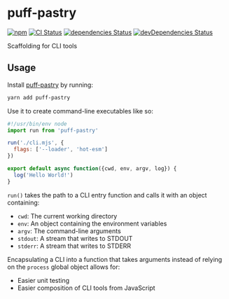 # puff-pastry
[![npm](https://img.shields.io/npm/v/puff-pastry.svg)](https://www.npmjs.com/package/puff-pastry)
[![CI Status](https://github.com/vinsonchuong/puff-pastry/workflows/CI/badge.svg)](https://github.com/vinsonchuong/puff-pastry/actions?query=workflow%3ACI)
[![dependencies Status](https://david-dm.org/vinsonchuong/puff-pastry/status.svg)](https://david-dm.org/vinsonchuong/puff-pastry)
[![devDependencies Status](https://david-dm.org/vinsonchuong/puff-pastry/dev-status.svg)](https://david-dm.org/vinsonchuong/puff-pastry?type=dev)

Scaffolding for CLI tools

## Usage
Install [puff-pastry](https://www.npmjs.com/package/puff-pastry)
by running:

```sh
yarn add puff-pastry
```

Use it to create command-line executables like so:

```js
#!/usr/bin/env node
import run from 'puff-pastry'

run('./cli.mjs', {
  flags: ['--loader', 'hot-esm']
})
```

```js
export default async function({cwd, env, argv, log}) {
  log('Hello World!')
}
```

`run()` takes the path to a CLI entry function and calls it with an object
containing:

- `cwd`: The current working directory
- `env`: An object containing the environment variables
- `argv`: The command-line arguments
- `stdout`: A stream that writes to STDOUT
- `stderr`: A stream that writes to STDERR

Encapsulating a CLI into a function that takes arguments instead of relying on
the `process` global object allows for:

- Easier unit testing
- Easier composition of CLI tools from JavaScript
